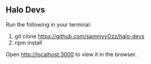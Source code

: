## Halo Devs

Run the following in your terminal: 
1. git clone https://github.com/sammyyOzz/halo-devs
2. npm install

Open [http://localhost:3000](http://localhost:3000) to view it in the browser.

